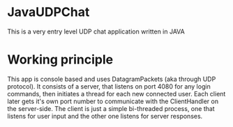 # JavaUDPChat
This is a very entry level UDP chat application written in JAVA 

# Working principle
This app is console based and uses DatagramPackets (aka through UDP protocol). It consists of a server, that listens on port 4080 for any login commands, then initiates
a thread for each new connected user. Each client later gets it's own port number to communicate with the ClientHandler on the server-side.
The client is just a simple bi-threaded process, one that listens for user input and the other one listens for server responses.
